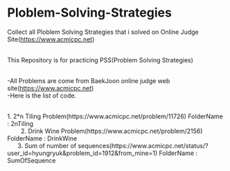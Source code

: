 
# Ploblem-Solving-Strategies

Collect all Ploblem Solving Strategies that i solved on Online Judge Site(https://www.acmicpc.net)<br><br>

This Repository is for practicing PSS(Problem Solving Strategies)<br><br>

-All Problems are come from BaekJoon online judge web site(https://www.acmicpc.net)<br>
-Here is the list of code.<br><br>
<p>
         1. 2*n Tiling Problem(https://www.acmicpc.net/problem/11726)   FolderName <a>: 2nTiling </a><br>
         2. Drink Wine Problem(https://www.acmicpc.net/problem/2156) FolderName : DrinkWine<br>
        3. Sum of number of sequences(https://www.acmicpc.net/status/?user_id=hyungryuk&problem_id=1912&from_mine=1) FolderName : SumOfSequence
    
